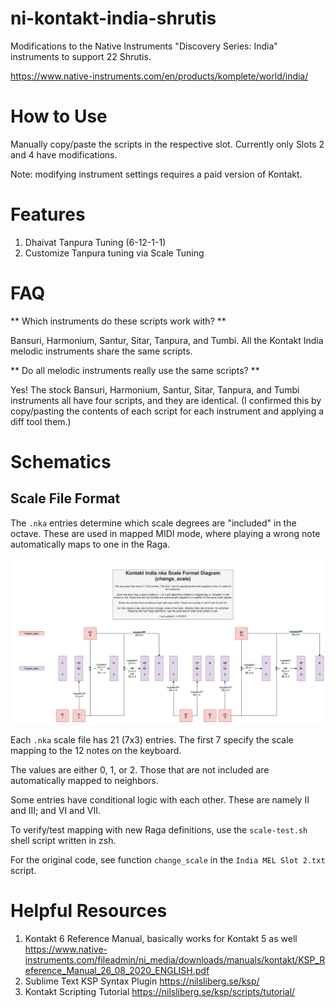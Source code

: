 # ni-kontakt-india-shrutis
Modifications to the Native Instruments "Discovery Series: India" instruments to support 22 Shrutis.

<a href="https://www.native-instruments.com/en/products/komplete/world/india/" target="_blank">https://www.native-instruments.com/en/products/komplete/world/india/</a>

# How to Use

Manually copy/paste the scripts in the respective slot. Currently only Slots 2 and 4 have modifications.

Note: modifying instrument settings requires a paid version of Kontakt.

# Features

1. Dhaivat Tanpura Tuning (6-12-1-1)
2. Customize Tanpura tuning via Scale Tuning

# FAQ

** Which instruments do these scripts work with? **

Bansuri, Harmonium, Santur, Sitar, Tanpura, and Tumbi. All the Kontakt India melodic instruments share the same scripts.

** Do all melodic instruments really use the same scripts? **

Yes! The stock Bansuri, Harmonium, Santur, Sitar, Tanpura, and Tumbi instruments all have four scripts, and they are identical. (I confirmed this by copy/pasting the contents of each script for each instrument and applying a diff tool them.)


# Schematics

## Scale File Format

The `.nka` entries determine which scale degrees are "included" in the octave. These are used in mapped MIDI mode, where playing a wrong note automatically maps to one in the Raga.

![Kontakt India nka Scale Format Diagram](/schematics/Kontakt%20India%20nka%20Scale%20Format%20Diagram.png)

Each `.nka` scale file has 21 (7x3) entries. The first 7 specify the scale mapping to the 12 notes on the keyboard.

The values are either 0, 1, or 2. Those that are not included are automatically mapped to neighbors.

Some entries have conditional logic with each other. These are namely II and III; and VI and VII.

To verify/test mapping with new Raga definitions, use the `scale-test.sh` shell script written in zsh. 

For the original code, see function `change_scale` in the `India MEL Slot 2.txt` script.


# Helpful Resources

1. Kontakt 6 Reference Manual, basically works for Kontakt 5 as well <a href="https://www.native-instruments.com/fileadmin/ni_media/downloads/manuals/kontakt/KSP_Reference_Manual_26_08_2020_ENGLISH.pdf" target="_blank">https://www.native-instruments.com/fileadmin/ni_media/downloads/manuals/kontakt/KSP_Reference_Manual_26_08_2020_ENGLISH.pdf</a>
2. Sublime Text KSP Syntax Plugin <a href="https://nilsliberg.se/ksp/" target="_blank">https://nilsliberg.se/ksp/</a>
3. Kontakt Scripting Tutorial <a href="https://nilsliberg.se/ksp/scripts/tutorial/" target="_blank">https://nilsliberg.se/ksp/scripts/tutorial/</a>
